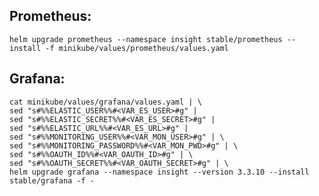 

## Prometheus:

    helm upgrade prometheus --namespace insight stable/prometheus --install -f minikube/values/prometheus/values.yaml

## Grafana:

    cat minikube/values/grafana/values.yaml | \ 
    sed "s#%%ELASTIC_USER%%#<VAR_ES_USER>#g" |
    sed "s#%%ELASTIC_SECRET%%#<VAR_ES_SECRET>#g" |
    sed "s#%%ELASTIC_URL%%#<VAR_ES_URL>#g" |
    sed "s#%%MONITORING_USER%%#<VAR_MON_USER>#g" | \
    sed "s#%%MONITORING_PASSWORD%%#<VAR_MON_PWD>#g" | \
    sed "s#%%OAUTH_ID%%#<VAR_OAUTH_ID>#g" | \
    sed "s#%%OAUTH_SECRET%%#<VAR_OAUTH_SECRET>#g" | \
    helm upgrade grafana --namespace insight --version 3.3.10 --install stable/grafana -f -
